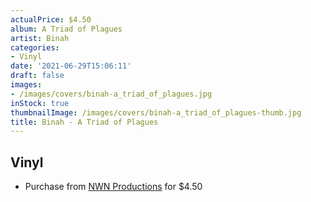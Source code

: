 ```yaml
---
actualPrice: $4.50
album: A Triad of Plagues
artist: Binah
categories:
- Vinyl
date: '2021-06-29T15:06:11'
draft: false
images:
- /images/covers/binah-a_triad_of_plagues.jpg
inStock: true
thumbnailImage: /images/covers/binah-a_triad_of_plagues-thumb.jpg
title: Binah - A Triad of Plagues
---
```


## Vinyl
* Purchase from [NWN Productions](http://shop.nwnprod.com/index.php?route=product/product&path=76&product_id=1882&sort=pd.name&order=ASC) for $4.50

